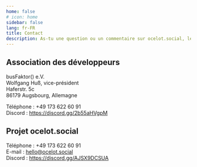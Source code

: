```yaml
---
home: false
# icon: home
sidebar: false
lang: fr-FR
title: Contact
description: As-tu une question ou un commentaire sur ocelot.social, le logiciel libre et open source pour les réseaux sociaux ? Contactes-nous pour obtenir de l'aide !
---
```


## Association des développeurs

busFaktor() e.V.  
Wolfgang Huß, vice-président  
Haferstr. 5c  
86179 Augsbourg, Allemagne

Téléphone : +49 173 622 60 91  
Discord : <https://discord.gg/2b55aHVgpM>

## Projet ocelot.social

Téléphone : +49 173 622 60 91  
E-mail : <hello@ocelot.social>  
Discord : <https://discord.gg/AJSX9DCSUA>
